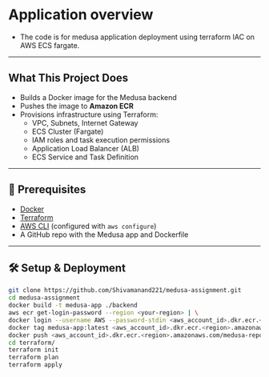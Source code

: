# Application overview

- The code is for medusa application deployment using terraform IAC on AWS ECS fargate.


---

## What This Project Does

- Builds a Docker image for the Medusa backend
- Pushes the image to **Amazon ECR**
- Provisions infrastructure using Terraform:
  - VPC, Subnets, Internet Gateway
  - ECS Cluster (Fargate)
  - IAM roles and task execution permissions
  - Application Load Balancer (ALB)
  - ECS Service and Task Definition

---

## 🔧 Prerequisites

- [Docker](https://www.docker.com/)
- [Terraform](https://developer.hashicorp.com/terraform/downloads)
- [AWS CLI](https://aws.amazon.com/cli/) (configured with `aws configure`)
- A GitHub repo with the Medusa app and Dockerfile

---

## 🛠 Setup & Deployment

```bash
git clone https://github.com/Shivamanand221/medusa-assignment.git
cd medusa-assignment
docker build -t medusa-app ./backend
aws ecr get-login-password --region <your-region> | \
docker login --username AWS --password-stdin <aws_account_id>.dkr.ecr.<your-region>.amazonaws.com
docker tag medusa-app:latest <aws_account_id>.dkr.ecr.<region>.amazonaws.com/medusa-repo
docker push <aws_account_id>.dkr.ecr.<region>.amazonaws.com/medusa-repo
cd terraform/
terraform init
terraform plan
terraform apply
